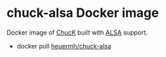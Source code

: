 # chuck-alsa Docker image
Docker image of [ChucK](http://chuck.cs.princeton.edu) built with [ALSA](http://www.alsa-project.org/main/index.php/Main_Page) support.

 * docker pull [heuermh/chuck-alsa]()